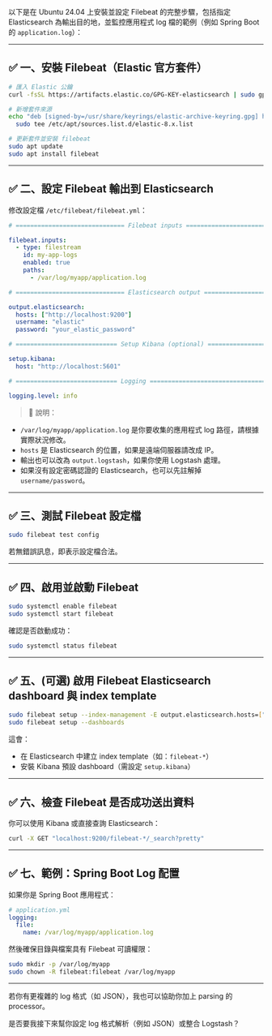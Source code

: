 以下是在 Ubuntu 24.04 上安裝並設定 Filebeat 的完整步驟，包括指定 Elasticsearch 為輸出目的地，並監控應用程式 log 檔的範例（例如 Spring Boot 的 `application.log`）：

---

## ✅ 一、安裝 Filebeat（Elastic 官方套件）

```bash
# 匯入 Elastic 公鑰
curl -fsSL https://artifacts.elastic.co/GPG-KEY-elasticsearch | sudo gpg --dearmor -o /usr/share/keyrings/elastic-archive-keyring.gpg

# 新增套件來源
echo "deb [signed-by=/usr/share/keyrings/elastic-archive-keyring.gpg] https://artifacts.elastic.co/packages/8.x/apt stable main" | \
  sudo tee /etc/apt/sources.list.d/elastic-8.x.list

# 更新套件並安裝 filebeat
sudo apt update
sudo apt install filebeat
```

---

## ✅ 二、設定 Filebeat 輸出到 Elasticsearch

修改設定檔 `/etc/filebeat/filebeat.yml`：

```yaml
# ============================== Filebeat inputs ===============================

filebeat.inputs:
  - type: filestream
    id: my-app-logs
    enabled: true
    paths:
      - /var/log/myapp/application.log

# ============================== Elasticsearch output ===========================

output.elasticsearch:
  hosts: ["http://localhost:9200"]
  username: "elastic"
  password: "your_elastic_password"

# ============================ Setup Kibana (optional) ==========================

setup.kibana:
  host: "http://localhost:5601"

# ============================ Logging ==========================================

logging.level: info
```

> 📌 說明：

* `/var/log/myapp/application.log` 是你要收集的應用程式 log 路徑，請根據實際狀況修改。
* `hosts` 是 Elasticsearch 的位置，如果是遠端伺服器請改成 IP。
* 輸出也可以改為 `output.logstash`，如果你使用 Logstash 處理。
* 如果沒有設定密碼認證的 Elasticsearch，也可以先註解掉 `username/password`。

---

## ✅ 三、測試 Filebeat 設定檔

```bash
sudo filebeat test config
```

若無錯誤訊息，即表示設定檔合法。

---

## ✅ 四、啟用並啟動 Filebeat

```bash
sudo systemctl enable filebeat
sudo systemctl start filebeat
```

確認是否啟動成功：

```bash
sudo systemctl status filebeat
```

---

## ✅ 五、(可選) 啟用 Filebeat Elasticsearch dashboard 與 index template

```bash
sudo filebeat setup --index-management -E output.elasticsearch.hosts=["http://localhost:9200"]
sudo filebeat setup --dashboards
```

這會：

* 在 Elasticsearch 中建立 index template（如：`filebeat-*`）
* 安裝 Kibana 預設 dashboard（需設定 `setup.kibana`）

---

## ✅ 六、檢查 Filebeat 是否成功送出資料

你可以使用 Kibana 或直接查詢 Elasticsearch：

```bash
curl -X GET "localhost:9200/filebeat-*/_search?pretty"
```

---

## ✅ 七、範例：Spring Boot Log 配置

如果你是 Spring Boot 應用程式：

```yaml
# application.yml
logging:
  file:
    name: /var/log/myapp/application.log
```

然後確保目錄與檔案具有 Filebeat 可讀權限：

```bash
sudo mkdir -p /var/log/myapp
sudo chown -R filebeat:filebeat /var/log/myapp
```

---

若你有更複雜的 log 格式（如 JSON），我也可以協助你加上 parsing 的 processor。

是否要我接下來幫你設定 log 格式解析（例如 JSON）或整合 Logstash？
